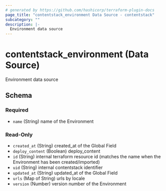 ```yaml
---
# generated by https://github.com/hashicorp/terraform-plugin-docs
page_title: "contentstack_environment Data Source - contentstack"
subcategory: ""
description: |-
  Environment data source
---
```


# contentstack_environment (Data Source)

Environment data source



<!-- schema generated by tfplugindocs -->
## Schema

### Required

- `name` (String) name of the Environment

### Read-Only

- `created_at` (String) created_at of the Global Field
- `deploy_content` (Boolean) deploy_content
- `id` (String) internal terraform resource id (matches the name when the Environment has been created/imported)
- `uid` (String) internal contentstack identifier
- `updated_at` (String) updated_at of the Global Field
- `urls` (Map of String) urls by locale
- `version` (Number) version number of the Environment



